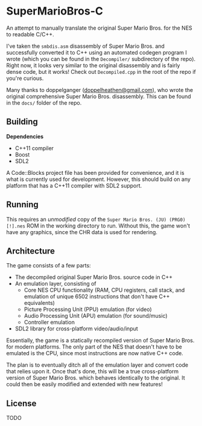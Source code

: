 SuperMarioBros-C
================

An attempt to manually translate the original Super Mario Bros. for the NES to readable C/C++.

I've taken the `smbdis.asm` disassembly of Super Mario Bros. and successfully converted it to C++ using an automated codegen program I wrote (which you can be found in the `Decompiler/` subdirectory of the repo). Right now, it looks very similar to the original disassembly and is fairly dense code, but it works! Check out `Decompiled.cpp` in the root of the repo if you're curious.

Many thanks to doppelganger (doppelheathen@gmail.com), who wrote the original comprehensive Super Mario Bros. disassembly. This can be found in the `docs/` folder of the repo.

Building
--------

**Dependencies**
- C++11 compiler
- Boost
- SDL2

A Code::Blocks project file has been provided for convenience, and it is what is currently used for development. However, this should build on any platform that has a C++11 compiler with SDL2 support.

Running
-------

This requires an *unmodified* copy of the `Super Mario Bros. (JU) (PRG0) [!].nes` ROM in the working directory to run. Without this, the game won't have any graphics, since the CHR data is used for rendering.

Architecture
------------

The game consists of a few parts:
- The decompiled original Super Mario Bros. source code in C++
- An emulation layer, consisting of
  - Core NES CPU functionality (RAM, CPU registers, call stack, and emulation of unique 6502 instructions that don't have C++ equivalents)
  - Picture Processing Unit (PPU) emulation (for video)
  - Audio Processing Unit (APU) emulation (for sound/music)
  - Controller emulation
- SDL2 library for cross-platform video/audio/input

Essentially, the game is a statically recompiled version of Super Mario Bros. for modern platforms. The only part of the NES that doesn't have to be emulated is the CPU, since most instructions are now native C++ code.

The plan is to eventually ditch all of the emulation layer and convert code that relies upon it. Once that's done, this will be a true cross-platform version of Super Mario Bros. which behaves identically to the original. It could then be easily modified and extended with new features!

License
-------

TODO
